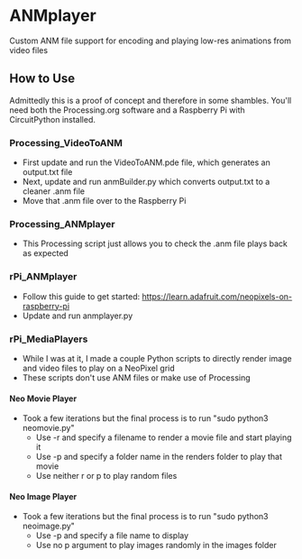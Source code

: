 # ANMplayer
Custom ANM file support for encoding and playing low-res animations from video files

## How to Use
Admittedly this is a proof of concept and therefore in some shambles. You'll need both the Processing.org software and a Raspberry Pi with CircuitPython installed. 

### Processing_VideoToANM
* First update and run the VideoToANM.pde file, which generates an output.txt file
* Next, update and run anmBuilder.py which converts output.txt to a cleaner .anm file
* Move that .anm file over to the Raspberry Pi

### Processing_ANMplayer
* This Processing script just allows you to check the .anm file plays back as expected

### rPi_ANMplayer
* Follow this guide to get started: https://learn.adafruit.com/neopixels-on-raspberry-pi
* Update and run anmplayer.py

### rPi_MediaPlayers
* While I was at it, I made a couple Python scripts to directly render image and video files to play on a NeoPixel grid
* These scripts don't use ANM files or make use of Processing

#### Neo Movie Player
* Took a few iterations but the final process is to run "sudo python3 neomovie.py"
    * Use -r and specify a filename to render a movie file and start playing it
    * Use -p and specify a folder name in the renders folder to play that movie
    * Use neither r or p to play random files
  
#### Neo Image Player
* Took a few iterations but the final process is to run "sudo python3 neoimage.py"
    * Use -p and specify a file name to display
    * Use no p argument to play images randomly in the images folder

